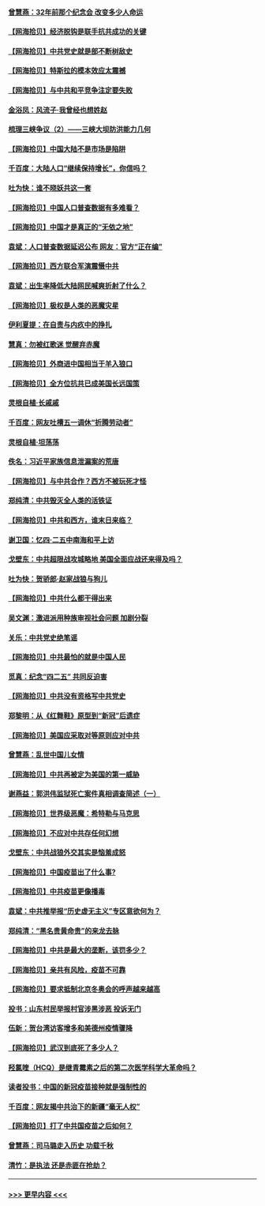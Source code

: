 #### [曾慧燕：32年前那个纪念会 改变多少人命运](../pages/nsc993/n12934233.md?t=05100601) 
#### [【网海拾贝】经济脱钩是联手抗共成功的关键](../pages/nsc993/n12934176.md?t=05100601) 
#### [【网海拾贝】中共党史就是部不断树敌史](../pages/nsc993/n12932844.md?t=05100601) 
#### [【网海拾贝】特斯拉的模本效应太震撼](../pages/nsc993/n12925626.md?t=05100601) 
#### [【网海拾贝】与中共和平竞争注定要失败](../pages/nsc993/n12923326.md?t=05100601) 
#### [金浴凤：风流子‧我曾经也想姓赵](../pages/nsc993/n12920911.md?t=05100601) 
#### [梳理三峡争议（2）——三峡大坝防洪能力几何](../pages/nsc993/n12920173.md?t=05100601) 
#### [【网海拾贝】中国大陆不是市场是陷阱](../pages/nsc993/n12920143.md?t=05100601) 
#### [千百度：大陆人口“继续保持增长”，你信吗？](../pages/nsc993/n12918946.md?t=05100601) 
#### [吐为快：谁不晓妖共这一套](../pages/nsc993/n12918941.md?t=05100601) 
#### [【网海拾贝】中国人口普查数据有多难看？](../pages/nsc993/n12917822.md?t=05100601) 
#### [【网海拾贝】中国才是真正的“无依之地”](../pages/nsc993/n12915845.md?t=05100601) 
#### [袁斌：人口普查数据延迟公布 网友：官方“正在编”](../pages/nsc993/n12915748.md?t=05100601) 
#### [【网海拾贝】西方联合军演震慑中共](../pages/nsc993/n12913466.md?t=05100601) 
#### [袁斌：出生率降低大陆网民喊爽折射了什么？](../pages/nsc993/n12913365.md?t=05100601) 
#### [【网海拾贝】极权是人类的恶魔灾星](../pages/nsc993/n12910697.md?t=05100601) 
#### [伊利夏提：在自责与内疚中的挣扎](../pages/nsc993/n12910493.md?t=05100601) 
#### [慧真：勿被红歌迷 觉醒弃赤魔](../pages/nsc993/n12910485.md?t=05100601) 
#### [【网海拾贝】外商进中国相当于羊入狼口](../pages/nsc993/n12908274.md?t=05100601) 
#### [【网海拾贝】全方位抗共已成美国长远国策](../pages/nsc993/n12906878.md?t=05100601) 
#### [灵根自植‧长戚戚](../pages/nsc993/n12905585.md?t=05100601) 
#### [千百度：网友吐槽五一调休“折腾劳动者”](../pages/nsc993/n12905934.md?t=05100601) 
#### [灵根自植‧坦荡荡](../pages/nsc993/n12905562.md?t=05100601) 
#### [佚名：习近平家族信息泄漏案的荒唐](../pages/nsc993/n12904705.md?t=05100601) 
#### [【网海拾贝】与中共合作？西方不被玩死才怪](../pages/nsc993/n12903873.md?t=05100601) 
#### [郑纯清：中共毁灭全人类的活铁证](../pages/nsc993/n12903785.md?t=05100601) 
#### [【网海拾贝】中共和西方，谁末日来临？](../pages/nsc993/n12903482.md?t=05100601) 
#### [谢卫国：忆四‧二五中南海和平上访](../pages/nsc993/n12902192.md?t=05100601) 
#### [戈壁东：中共超限战攻城略地 美国全面应战还来得及吗？](../pages/nsc993/n12902297.md?t=05100601) 
#### [吐为快：贺骄郎‧赵家战狼与狗儿](../pages/nsc993/n12902280.md?t=05100601) 
#### [【网海拾贝】中共什么都干得出来](../pages/nsc993/n12897500.md?t=05100601) 
#### [吴文渊：激进派用种族审视社会问题 加剧分裂](../pages/nsc993/n12893881.md?t=05100601) 
#### [关乐：中共党史绝笔谣](../pages/nsc993/n12897270.md?t=05100601) 
#### [【网海拾贝】中共最怕的就是中国人民](../pages/nsc993/n12894705.md?t=05100601) 
#### [觅真：纪念“四二五” 共同反迫害](../pages/nsc993/n12894553.md?t=05100601) 
#### [【网海拾贝】中共没有资格写中共党史](../pages/nsc993/n12892231.md?t=05100601) 
#### [郑黎明：从《红舞鞋》原型到“新冠”后遗症](../pages/nsc993/n12890469.md?t=05100601) 
#### [【网海拾贝】美国应采取对等原则应对中共](../pages/nsc993/n12889176.md?t=05100601) 
#### [曾慧燕：乱世中国儿女情](../pages/nsc993/n12887931.md?t=05100601) 
#### [【网海拾贝】中共再被定为美国的第一威胁](../pages/nsc993/n12887580.md?t=05100601) 
#### [谢燕益：郭洪伟监狱死亡案件真相调查简述（一）](../pages/nsc993/n12885648.md?t=05100601) 
#### [【网海拾贝】世界级恶魔：希特勒与马克思](../pages/nsc993/n12884062.md?t=05100601) 
#### [【网海拾贝】不应对中共存任何幻想](../pages/nsc993/n12881460.md?t=05100601) 
#### [戈壁东：中共战狼外交其实是恼羞成怒](../pages/nsc993/n12880392.md?t=05100601) 
#### [【网海拾贝】中国疫苗出了什么事?](../pages/nsc993/n12879124.md?t=05100601) 
#### [【网海拾贝】中共疫苗更像播毒](../pages/nsc993/n12876631.md?t=05100601) 
#### [袁斌：中共推举报“历史虚无主义”专区意欲何为？](../pages/nsc993/n12876530.md?t=05100601) 
#### [郑纯清：“黑名贵黄命贵”的来龙去脉](../pages/nsc993/n12875589.md?t=05100601) 
#### [【网海拾贝】中共是最大的垄断，该罚多少？](../pages/nsc993/n12874006.md?t=05100601) 
#### [【网海拾贝】亲共有风险，疫苗不可靠](../pages/nsc993/n12872224.md?t=05100601) 
#### [【网海拾贝】要求抵制北京冬奥会的呼声越来越高](../pages/nsc993/n12868962.md?t=05100601) 
#### [投书：山东村民举报村官涉黑涉恶 投诉无门](../pages/nsc993/n12869726.md?t=05100601) 
#### [伍新：贺台湾访客增多和美德州疫情骤降](../pages/nsc993/n12865651.md?t=05100601) 
#### [【网海拾贝】武汉到底死了多少人？](../pages/nsc993/n12863707.md?t=05100601) 
#### [羟氯喹（HCQ）是继青霉素之后的第二次医学科学大革命吗？](../pages/nsc993/n12638564.md?t=05100601) 
#### [读者投书：中国的新冠疫苗接种就是强制性的](../pages/nsc993/n12859932.md?t=05100601) 
#### [千百度：网友揭中共治下的新疆“毫无人权”](../pages/nsc993/n12858385.md?t=05100601) 
#### [【网海拾贝】打了中共国疫苗之后如何？](../pages/nsc993/n12857866.md?t=05100601) 
#### [曾慧燕：司马璐走入历史 功载千秋](../pages/nsc993/n12856996.md?t=05100601) 
#### [清竹：是执法 还是赤匪在抢劫？](../pages/nsc993/n12856952.md?t=05100601) 

----
#### [ >>> 更早内容 <<< ](../indexes/nsc993-earlier.md)
